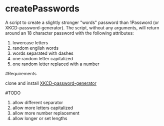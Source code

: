 # createPasswords

A script to create a slightly stronger "words" password than 1Password (or XKCD-password-generator).
The script, without any arguments, will return around an 18 character password with the following attributes:

1. lowercase letters
1. random english words
2. words separated with dashes
3. one random letter capitalized
4. one random letter replaced with a number

#Requirements

clone and install [XKCD-password-generator](https://github.com/redacted/XKCD-password-generator)

#TODO
1. allow different separator
2. allow more letters capitalized
3. allow more number replacement
4. allow longer or set lengths
